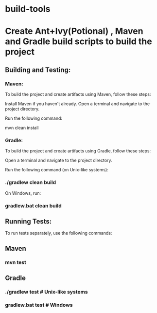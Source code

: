 # build-tools
# Create Ant+Ivy(Potional) , Maven and Gradle build scripts to build the project


## Building and Testing:


### Maven:

To build the project and create artifacts using Maven, follow these steps:

Install Maven if you haven't already.
Open a terminal and navigate to the project directory.

Run the following command:

mvn clean install



### Gradle:

To build the project and create artifacts using Gradle, follow these steps:

Open a terminal and navigate to the project directory.

Run the following command (on Unix-like systems):

### ./gradlew clean build



On Windows, run:

### gradlew.bat clean build





## Running Tests:

To run tests separately, use the following commands:



## Maven

### mvn test



## Gradle

### ./gradlew test    # Unix-like systems
### gradlew.bat test  # Windows
